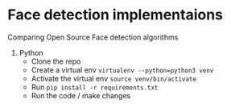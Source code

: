 # Face detection implementaions
Comparing Open Source Face detection algorithms

1. Python
    - Clone the repo
    - Create a virtual env `virtualenv --python=python3 venv`
    - Activate the virtual env `source venv/bin/activate`
    - Run `pip install -r requirements.txt`
    - Run the code / make changes
